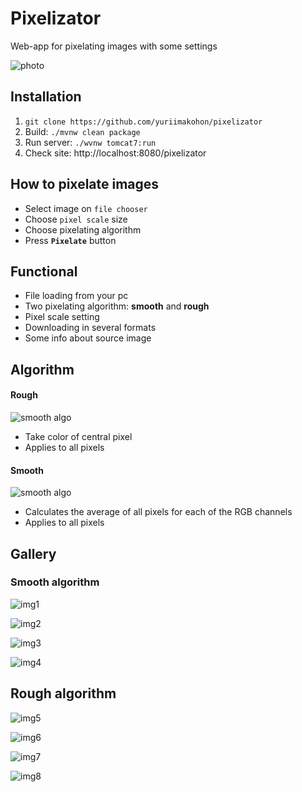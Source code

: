 # Pixelizator

Web-app for pixelating images with some settings

<p>
  <img src="https://i.ibb.co/dmJwWF7/Screen-Shot-2020-11-02-at-5-31-32-PM.png" alt="photo">
</p>

## Installation
1. `git clone https://github.com/yuriimakohon/pixelizator`
2. Build: `./mvnw clean package`
3. Run server: `./wvnw tomcat7:run`
4. Check site: http://localhost:8080/pixelizator

## How to pixelate images
* Select image on `file chooser`
* Choose `pixel scale` size
* Choose pixelating algorithm
* Press **`Pixelate`** button

## Functional
* File loading from your pc
* Two pixelating algorithm: **smooth** and **rough**
* Pixel scale setting
* Downloading in several formats
* Some info about source image

## Algorithm
#### Rough
<p>
  <img src="https://i.ibb.co/znnbPqV/Frame-1.png" alt="smooth algo">
</p>

* Take color of central pixel
* Applies to all pixels

#### Smooth
<p>
  <img src="https://i.ibb.co/Sm3SP9H/Frame-1-1.png" alt="smooth algo">
</p>

* Calculates the average of all pixels for each of the RGB channels
* Applies to all pixels

## Gallery
### Smooth algorithm
<p>
<a><img src="https://i.ibb.co/cXC8pDj/Screen-Shot-2020-11-02-at-6-10-04-PM.png" alt="img1"></a>
</p>
<p>
<a><img src="https://i.ibb.co/jDqxScz/Screen-Shot-2020-11-02-at-6-45-05-PM.png" alt="img2"></a>
</p>
<p>
<a><img src="https://i.ibb.co/98QDz5R/Screen-Shot-2020-11-02-at-6-46-45-PM.png" alt="img3"></a>
</p>
<p>
<a><img src="https://i.ibb.co/4PZcrMX/Screen-Shot-2020-11-02-at-6-48-53-PM.png" alt="img4"></a>
</p>

## Rough algorithm
<p>
<a><img src="https://i.ibb.co/DLb6f12/Screen-Shot-2020-11-02-at-6-10-15-PM.png" alt="img5"></a>
</p>
<p>
<a><img src="https://i.ibb.co/XxxBLmR/Screen-Shot-2020-11-02-at-6-45-12-PM.png" alt="img6"></a>
</p>
<p>
<a><img src="https://i.ibb.co/x5dJzCM/Screen-Shot-2020-11-02-at-6-46-33-PM.png" alt="img7"></a>
</p>
<p>
<a><img src="https://i.ibb.co/9T4HVsm/Screen-Shot-2020-11-02-at-6-48-41-PM.png" alt="img8"></a>
</p>
